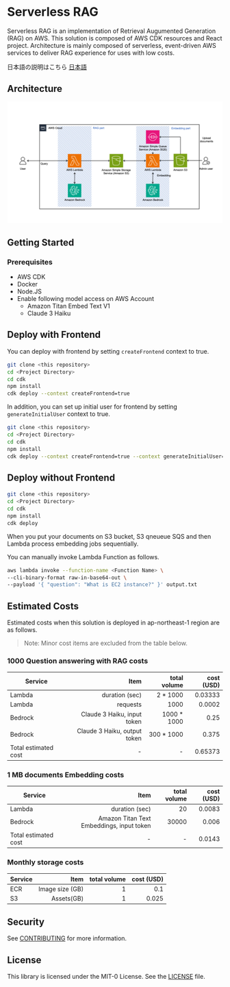# Serverless RAG
Serverless RAG is an implementation of Retrieval Augumented Generation (RAG) on AWS.
This solution is composed of AWS CDK resources and React project.
Architecture is mainly composed of serverless, event-driven AWS services to deliver RAG experience for uses with low costs.

日本語の説明はこちら
[日本語](./README.ja.md)

## Architecture
![Architecture](./architecture/architecture.png "architecture")

## Getting Started
### Prerequisites
- AWS CDK
- Docker
- Node.JS
- Enable following model access on AWS Account
    - Amazon Titan Embed Text V1
    - Claude 3 Haiku


## Deploy with Frontend
You can deploy with frontend by setting `createFrontend` context to true.
```bash
git clone <this repository>
cd <Project Directory>
cd cdk
npm install
cdk deploy --context createFrontend=true
```

In addition, you can set up initial user for frontend by setting `generateInitialUser` context to true.
```bash
git clone <this repository>
cd <Project Directory>
cd cdk
npm install
cdk deploy --context createFrontend=true --context generateInitialUser=true
```

## Deploy without Frontend

```bash
git clone <this repository>
cd <Project Directory>
cd cdk
npm install
cdk deploy
```

When you put your documents on S3 bucket, S3 qneueue SQS and then Lambda process embedding jobs sequentially.

You can manually invoke Lambda Function as follows.
```bash
aws lambda invoke --function-name <Function Name> \
--cli-binary-format raw-in-base64-out \
--payload '{ "question": "What is EC2 instance?" }' output.txt
```



## Estimated Costs
Estimated costs when this solution is deployed in ap-northeast-1 region are as follows.
> Note: Minor cost items are excluded from the table below.

### 1000 Question answering with RAG costs

| Service               |                                      Item | total volume | cost (USD) |
|-----------------------|------------------------------------------:|-------------:|-----------:|
| Lambda                |                            duration (sec) |     2 * 1000 |    0.03333 |
| Lambda                |                                  requests |         1000 |     0.0002 |
| Bedrock               |               Claude 3 Haiku, input token |  1000 * 1000 |       0.25 |
| Bedrock               |              Claude 3 Haiku, output token |   300 * 1000 |      0.375 |
| Total estimated cost	 |                                         - |            - |    0.65373 |


### 1 MB documents Embedding costs

| Service               |                                       Item | total volume | cost (USD) |
|-----------------------|-------------------------------------------:|-------------:|-----------:|
| Lambda                |                             duration (sec) |           20 |     0.0083 |
| Bedrock               |  Amazon Titan Text Embeddings, input token |        30000 |      0.006 |
| Total estimated cost	　|                                          - |            - |     0.0143 |


### Monthly storage costs

| Service                |                                  Item | total volume |         cost (USD) |
|------------------------|--------------------------------------:|-------------:|-------------------:|
| ECR                    |                      Image size  (GB) |            1 |                0.1 |
| S3                     |                            Assets(GB) |            1 |              0.025 |



## Security
See [CONTRIBUTING](./CONTRIBUTING.md) for more information.

## License
This library is licensed under the MIT-0 License. See the [LICENSE](./LICENSE) file.

